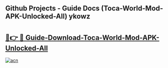 ## Github Projects - Guide Docs (Toca-World-Mod-APK-Unlocked-All) ykowz

# <h2><a href="https://apkcomod.com?title=Toca-World-Mod-APK-Unlocked-All">🔗👉 🔴 Guide-Download-Toca-World-Mod-APK-Unlocked-All </a></h2>

[![acn](https://github.com/user-attachments/assets/0f9c940e-d8b0-45ae-aac7-cd30a18b3e1c)](https://apkcomod.com?title=Toca-World-Mod-APK-Unlocked-All)
